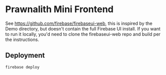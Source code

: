 # Prawnalith Mini Frontend 

See https://github.com/firebase/firebaseui-web, this is inspired by the Demo directory, but doesn't contain the full Firebase UI install.  If you want to run it locally, you'd need to clone the firebaseui-web repo and build per the instructions.

## Deployment

```
firebase deploy
```

